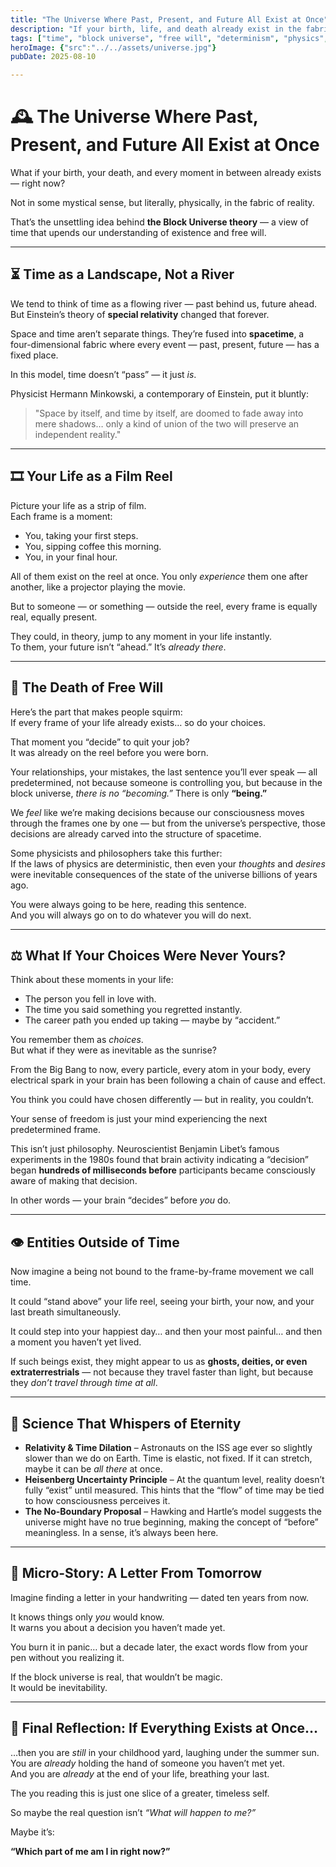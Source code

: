```yaml
---
title: "The Universe Where Past, Present, and Future All Exist at Once"
description: "If your birth, life, and death already exist in the fabric of the cosmos, what does that mean for free will? Explore the eerie Block Universe theory and the science behind it."
tags: ["time", "block universe", "free will", "determinism", "physics", "philosophy", "spacetime","consciousness","cosmos","universe","existentialism","Existence","fascinating","mysteries","questions"]
heroImage: {"src":"../../assets/universe.jpg"}
pubDate: 2025-08-10

---
```


# 🕰️ The Universe Where Past, Present, and Future All Exist at Once

What if your birth, your death, and every moment in between already exists — right now?  

Not in some mystical sense, but literally, physically, in the fabric of reality.  

That’s the unsettling idea behind **the Block Universe theory** — a view of time that upends our understanding of existence and free will.

---

## ⏳ Time as a Landscape, Not a River

We tend to think of time as a flowing river — past behind us, future ahead. But Einstein’s theory of **special relativity** changed that forever.  

Space and time aren’t separate things. They’re fused into **spacetime**, a four-dimensional fabric where every event — past, present, future — has a fixed place.  

In this model, time doesn’t “pass” — it just *is*.  

Physicist Hermann Minkowski, a contemporary of Einstein, put it bluntly:  

> "Space by itself, and time by itself, are doomed to fade away into mere shadows… only a kind of union of the two will preserve an independent reality."

---

## 🎞️ Your Life as a Film Reel

Picture your life as a strip of film.  
Each frame is a moment:  

- You, taking your first steps.  
- You, sipping coffee this morning.  
- You, in your final hour.  

All of them exist on the reel at once. You only *experience* them one after another, like a projector playing the movie.  

But to someone — or something — outside the reel, every frame is equally real, equally present.  

They could, in theory, jump to any moment in your life instantly.  
To them, your future isn’t “ahead.” It’s *already there*.

---

## 🧠 The Death of Free Will

Here’s the part that makes people squirm:  
If every frame of your life already exists… so do your choices.  

That moment you “decide” to quit your job?  
It was already on the reel before you were born.  

Your relationships, your mistakes, the last sentence you’ll ever speak — all predetermined, not because someone is controlling you, but because in the block universe, *there is no “becoming.”* There is only **“being.”**

We *feel* like we’re making decisions because our consciousness moves through the frames one by one — but from the universe’s perspective, those decisions are already carved into the structure of spacetime.

Some physicists and philosophers take this further:  
If the laws of physics are deterministic, then even your *thoughts* and *desires* were inevitable consequences of the state of the universe billions of years ago.

You were always going to be here, reading this sentence.  
And you will always go on to do whatever you will do next.

---

## ⚖️ What If Your Choices Were Never Yours?

Think about these moments in your life:  

- The person you fell in love with.  
- The time you said something you regretted instantly.  
- The career path you ended up taking — maybe by “accident.”  

You remember them as *choices*.  
But what if they were as inevitable as the sunrise?  

From the Big Bang to now, every particle, every atom in your body, every electrical spark in your brain has been following a chain of cause and effect.  

You think you could have chosen differently — but in reality, you couldn’t.  

Your sense of freedom is just your mind experiencing the next predetermined frame.

This isn’t just philosophy. Neuroscientist Benjamin Libet’s famous experiments in the 1980s found that brain activity indicating a “decision” began **hundreds of milliseconds before** participants became consciously aware of making that decision.  

In other words — your brain “decides” before *you* do.

---

## 👁️ Entities Outside of Time

Now imagine a being not bound to the frame-by-frame movement we call time.  

It could “stand above” your life reel, seeing your birth, your now, and your last breath simultaneously.  

It could step into your happiest day… and then your most painful… and then a moment you haven’t yet lived.  

If such beings exist, they might appear to us as **ghosts, deities, or even extraterrestrials** — not because they travel faster than light, but because they *don’t travel through time at all*.

---

## 🔬 Science That Whispers of Eternity

- **Relativity & Time Dilation** – Astronauts on the ISS age ever so slightly slower than we do on Earth. Time is elastic, not fixed. If it can stretch, maybe it can be *all there* at once.  
- **Heisenberg Uncertainty Principle** – At the quantum level, reality doesn’t fully “exist” until measured. This hints that the “flow” of time may be tied to how consciousness perceives it.  
- **The No-Boundary Proposal** – Hawking and Hartle’s model suggests the universe might have no true beginning, making the concept of “before” meaningless. In a sense, it’s always been here.

---

## 🌌 Micro-Story: A Letter From Tomorrow

Imagine finding a letter in your handwriting — dated ten years from now.  

It knows things only *you* would know.  
It warns you about a decision you haven’t made yet.  

You burn it in panic… but a decade later, the exact words flow from your pen without you realizing it.  

If the block universe is real, that wouldn’t be magic.  
It would be inevitability.

---

## 💫 Final Reflection: If Everything Exists at Once…

…then you are *still* in your childhood yard, laughing under the summer sun.  
You are *already* holding the hand of someone you haven’t met yet.  
And you are *already* at the end of your life, breathing your last.

The you reading this is just one slice of a greater, timeless self.  

So maybe the real question isn’t *“What will happen to me?”*  

Maybe it’s:  

**“Which part of me am I in right now?”**
